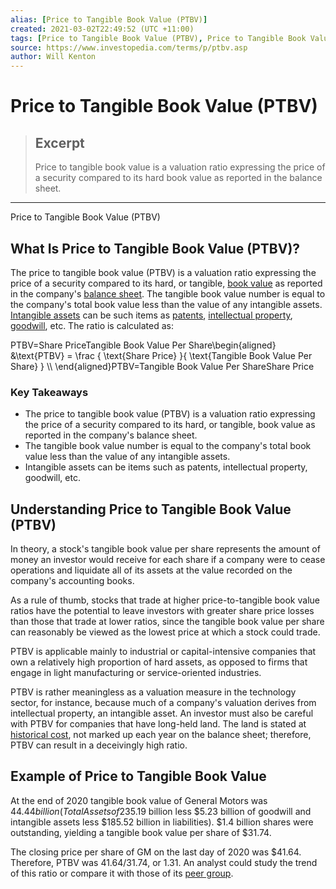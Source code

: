 ```yaml
---
alias: [Price to Tangible Book Value (PTBV)]
created: 2021-03-02T22:49:52 (UTC +11:00)
tags: [Price to Tangible Book Value (PTBV), Price to Tangible Book Value (PTBV)]
source: https://www.investopedia.com/terms/p/ptbv.asp
author: Will Kenton
---
```


# Price to Tangible Book Value (PTBV)

> ## Excerpt
> Price to tangible book value is a valuation ratio expressing the price of a security compared to its hard book value as reported in the balance sheet.

---

Price to Tangible Book Value (PTBV)
## What Is Price to Tangible Book Value (PTBV)?

The price to tangible book value (PTBV) is a valuation ratio expressing the price of a security compared to its hard, or tangible, [book value](https://www.investopedia.com/terms/b/bookvalue.asp) as reported in the company's [balance sheet](https://www.investopedia.com/terms/b/balancesheet.asp). The tangible book value number is equal to the company's total book value less than the value of any intangible assets. [Intangible assets](https://www.investopedia.com/terms/i/intangibleasset.asp) can be such items as [patents](https://www.investopedia.com/terms/p/patent.asp), [intellectual property](https://www.investopedia.com/terms/i/intellectualproperty.asp), [goodwill](https://www.investopedia.com/terms/g/goodwill.asp), etc. The ratio is calculated as:

PTBV=Share PriceTangible Book Value Per Share\\begin{aligned} &\\text{PTBV} = \\frac { \\text{Share Price} }{ \\text{Tangible Book Value Per Share} } \\\\ \\end{aligned}PTBV=Tangible Book Value Per ShareShare Price

### Key Takeaways

-   The price to tangible book value (PTBV) is a valuation ratio expressing the price of a security compared to its hard, or tangible, book value as reported in the company's balance sheet.
-   The tangible book value number is equal to the company's total book value less than the value of any intangible assets.
-   Intangible assets can be items such as patents, intellectual property, goodwill, etc.

## Understanding Price to Tangible Book Value (PTBV)

In theory, a stock's tangible book value per share represents the amount of money an investor would receive for each share if a company were to cease operations and liquidate all of its assets at the value recorded on the company's accounting books.

As a rule of thumb, stocks that trade at higher price-to-tangible book value ratios have the potential to leave investors with greater share price losses than those that trade at lower ratios, since the tangible book value per share can reasonably be viewed as the lowest price at which a stock could trade.

PTBV is applicable mainly to industrial or capital-intensive companies that own a relatively high proportion of hard assets, as opposed to firms that engage in light manufacturing or service-oriented industries.

PTBV is rather meaningless as a valuation measure in the technology sector, for instance, because much of a company's valuation derives from intellectual property, an intangible asset. An investor must also be careful with PTBV for companies that have long-held land. The land is stated at [historical cost](https://www.investopedia.com/terms/h/historical-cost.asp), not marked up each year on the balance sheet; therefore, PTBV can result in a deceivingly high ratio.

## Example of Price to Tangible Book Value

At the end of 2020 tangible book value of General Motors was $44.44 billion (Total Assets of $235.19 billion less $5.23 billion of goodwill and intangible assets less $185.52 billion in liabilities). $1.4 billion shares were outstanding, yielding a tangible book value per share of $31.74.

The closing price per share of GM on the last day of 2020 was $41.64. Therefore, PTBV was $41.64/$31.74, or 1.31. An analyst could study the trend of this ratio or compare it with those of its [peer group](https://www.investopedia.com/terms/p/peer-group.asp).
